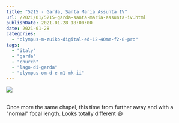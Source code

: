 ```yaml
---
title: "5215 - Garda, Santa Maria Assunta IV"
url: /2021/01/5215-garda-santa-maria-assunta-iv.html
publishDate: 2021-01-28 18:00:00
date: 2021-01-28
categories: 
  - "olympus-m-zuiko-digital-ed-12-40mm-f2-8-pro"
tags: 
  - "italy"
  - "garda"
  - "church"
  - "lago-di-garda"
  - "olympus-om-d-e-m1-mk-ii"
---
```

<div class="container">
<div class="center"><a target="_blank" href="https://d25zfm9zpd7gm5.cloudfront.net/1200x1200/2018/20180914_153511_lr.jpg"><img class="webfeedsFeaturedVisual" src="https://d25zfm9zpd7gm5.cloudfront.net/0600x0600/2018/20180914_153511_lr.jpg" /></a></div>
</div>
<br />

Once more the same chapel, this time from further away and with a
"normal" focal length. Looks totally different :smiley: